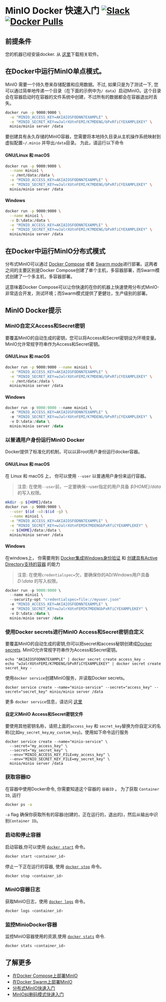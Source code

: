 # MinIO Docker 快速入门 [![Slack](https://slack.min.io/slack?type=svg)](https://slack.min.io)  [![Docker Pulls](https://img.shields.io/docker/pulls/minio/minio.svg?maxAge=31536000)](https://hub.docker.com/r/minio/minio/)

## 前提条件
您的机器已经安装docker. 从 [这里](https://www.docker.com/community-edition#/download)下载相关软件。

## 在Docker中运行MinIO单点模式。
MinIO 需要一个持久卷来存储配置和应用数据。不过, 如果只是为了测试一下, 您可以通过简单地传递一个目录（在下面的示例中为`/ data`）启动MinIO。这个目录会在容器启动时在容器的文件系统中创建，不过所有的数据都会在容器退出时丢失。

```sh
docker run -p 9000:9000 \
  -e "MINIO_ACCESS_KEY=AKIAIOSFODNN7EXAMPLE" \
  -e "MINIO_SECRET_KEY=wJalrXUtnFEMI/K7MDENG/bPxRfiCYEXAMPLEKEY" \
  minio/minio server /data
```

要创建具有永久存储的MinIO容器，您需要将本地持久目录从主机操作系统映射到虚拟配置`~/.minio` 并导出`/data`目录。 为此，请运行以下命令

#### GNU/Linux 和 macOS
```sh
docker run -p 9000:9000 \
  --name minio1 \
  -v /mnt/data:/data \
  -e "MINIO_ACCESS_KEY=AKIAIOSFODNN7EXAMPLE" \
  -e "MINIO_SECRET_KEY=wJalrXUtnFEMI/K7MDENG/bPxRfiCYEXAMPLEKEY" \
  minio/minio server /data
```

#### Windows
```sh
docker run -p 9000:9000 \
  --name minio1 \
  -v D:\data:/data \
  -e "MINIO_ACCESS_KEY=AKIAIOSFODNN7EXAMPLE" \
  -e "MINIO_SECRET_KEY=wJalrXUtnFEMI/K7MDENG/bPxRfiCYEXAMPLEKEY" \
  minio/minio server /data
```

## 在Docker中运行MinIO分布式模式
分布式MinIO可以通过 [Docker Compose](https://docs.min.io/cn/deploy-minio-on-docker-compose) 或者 [Swarm mode](https://docs.min.io/cn/deploy-minio-on-docker-swarm)进行部署。这两者之间的主要区别是Docker Compose创建了单个主机，多容器部署，而Swarm模式创建了一个多主机，多容器部署。

这意味着Docker Compose可以让你快速的在你的机器上快速使用分布式MinIO-非常适合开发，测试环境；而Swarm模式提供了更健壮，生产级别的部署。

## MinIO Docker提示

### MinIO自定义Access和Secret密钥
要覆盖MinIO的自动生成的密钥，您可以将Access和Secret密钥设为环境变量。 MinIO允许常规字符串作为Access和Secret密钥。

#### GNU/Linux 和 macOS
```sh
docker run -p 9000:9000 --name minio1 \
  -e "MINIO_ACCESS_KEY=AKIAIOSFODNN7EXAMPLE" \
  -e "MINIO_SECRET_KEY=wJalrXUtnFEMI/K7MDENG/bPxRfiCYEXAMPLEKEY" \
  -v /mnt/data:/data \
  minio/minio server /data
```

#### Windows
```powershell
docker run -p 9000:9000 --name minio1 \
  -e "MINIO_ACCESS_KEY=AKIAIOSFODNN7EXAMPLE" \
  -e "MINIO_SECRET_KEY=wJalrXUtnFEMI/K7MDENG/bPxRfiCYEXAMPLEKEY" \
  -v D:\data:/data \
  minio/minio server /data
```

### 以普通用户身份运行MinIO Docker
Docker提供了标准化的机制，可以以非root用户身份运行docker容器。

#### GNU/Linux 和 macOS
在 Linux 和 macOS 上， 你可以使用 `--user` 以普通用户身份来运行容器。

> 注意: 在使用`--user`前，一定要确保--user指定的用户具备 *${HOME}/data* 的写入权限。
```sh
mkdir -p ${HOME}/data
docker run -p 9000:9000 \
  --user $(id -u):$(id -g) \
  --name minio1 \
  -e "MINIO_ACCESS_KEY=AKIAIOSFODNN7EXAMPLE" \
  -e "MINIO_SECRET_KEY=wJalrXUtnFEMIK7MDENGbPxRfiCYEXAMPLEKEY" \
  -v ${HOME}/data:/data \
  minio/minio server /data
```

#### Windows
在windows上， 你需要用到 [Docker集成Windows身份验证](https://success.docker.com/article/modernizing-traditional-dot-net-applications#integratedwindowsauthentication) 和 [创建具有Active Directory支持的容器](https://blogs.msdn.microsoft.com/containerstuff/2017/01/30/create-a-container-with-active-directory-support/) 的能力

> 注意: 在使用`credentialspec=`欠，要确保你的AD/Windows用户具备 *D:\data* 的写入权限。

```powershell
docker run -p 9000:9000 \
  --name minio1 \
  --security-opt "credentialspec=file://myuser.json"
  -e "MINIO_ACCESS_KEY=AKIAIOSFODNN7EXAMPLE" \
  -e "MINIO_SECRET_KEY=wJalrXUtnFEMIK7MDENGbPxRfiCYEXAMPLEKEY" \
  -v D:\data:/data \
  minio/minio server /data
```

### 使用Docker secrets进行MinIO Access和Secret密钥自定义
要覆盖MinIO的自动生成的密钥,你可以把secret和access秘钥创建成[Docker secrets](https://docs.docker.com/engine/swarm/secrets/). MinIO允许常规字符串作为Access和Secret密钥。

```
echo "AKIAIOSFODNN7EXAMPLE" | docker secret create access_key -
echo "wJalrXUtnFEMI/K7MDENG/bPxRfiCYEXAMPLEKEY" | docker secret create secret_key -
```

使用`docker service`创建MinIO服务，并读取Docker secrets。
```
docker service create --name="minio-service" --secret="access_key" --secret="secret_key" minio/minio server /data
```

更多 `docker service`信息，请访问 [这里](https://docs.docker.com/engine/swarm/how-swarm-mode-works/services/)

#### 自定义MinIO Access和Secret密钥文件
要使用其他密钥名称，请把上面的`access_key` 和 `secret_key`替换为你自定义的名称(比如`my_secret_key`,`my_custom_key`)。使用如下命令运行服务
```
docker service create --name="minio-service" \
  --secret="my_access_key" \
  --secret="my_secret_key" \
  --env="MINIO_ACCESS_KEY_FILE=my_access_key" \
  --env="MINIO_SECRET_KEY_FILE=my_secret_key" \
  minio/minio server /data
```

### 获取容器ID
在容器中使用Docker命令, 你需要知道这个容器的 `容器ID` 。 为了获取 `Container ID`, 运行

```sh
docker ps -a
```

`-a` flag 确保你获取所有的容器(创建的，正在运行的，退出的)，然后从输出中识别`Container ID`。

### 启动和停止容器
启动容器,你可以使用 [`docker start`](https://docs.docker.com/engine/reference/commandline/start/) 命令。

```sh
docker start <container_id>
```

停止一下正在运行的容器, 使用 [`docker stop`](https://docs.docker.com/engine/reference/commandline/stop/) 命令。
```sh
docker stop <container_id>
```

### MinIO容器日志
获取MinIO日志，使用 [`docker logs`](https://docs.docker.com/engine/reference/commandline/logs/) 命令。

```sh
docker logs <container_id>
```

### 监控MinioDocker容器
监控MinIO容器使用的资源,使用 [`docker stats`](https://docs.docker.com/engine/reference/commandline/stats/) 命令.

```sh
docker stats <container_id>
```

## 了解更多


* [在Docker Compose上部署MinIO](https://docs.min.io/cn/deploy-minio-on-docker-compose)
* [在Docker Swarm上部署MinIO](https://docs.min.io/cn/deploy-minio-on-docker-swarm)
* [分布式MinIO快速入门](https://docs.min.io/cn/distributed-minio-quickstart-guide)
* [MinIO纠删码模式快速入门](https://docs.min.io/cn/minio-erasure-code-quickstart-guide)

